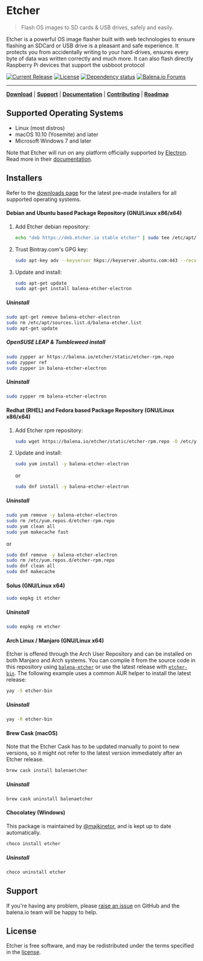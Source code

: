# Etcher

> Flash OS images to SD cards & USB drives, safely and easily.

Etcher is a powerful OS image flasher built with web technologies to ensure
flashing an SDCard or USB drive is a pleasant and safe experience. It protects
you from accidentally writing to your hard-drives, ensures every byte of data
was written correctly and much more. It can also flash directly Raspberry Pi devices that support the usbboot protocol

[![Current Release](https://img.shields.io/github/release/balena-io/etcher.svg?style=flat-square)](https://balena.io/etcher)
[![License](https://img.shields.io/github/license/balena-io/etcher.svg?style=flat-square)](https://github.com/balena-io/etcher/blob/master/LICENSE)
[![Dependency status](https://img.shields.io/david/balena-io/etcher.svg?style=flat-square)](https://david-dm.org/balena-io/etcher)
[![Balena.io Forums](https://img.shields.io/discourse/https/forums.balena.io/topics.svg?style=flat-square&label=balena.io%20forums)](https://forums.balena.io/c/etcher)

***

[**Download**][etcher] | [**Support**][SUPPORT] | [**Documentation**][USER-DOCUMENTATION] | [**Contributing**][CONTRIBUTING] | [**Roadmap**][milestones]

## Supported Operating Systems

- Linux (most distros)
- macOS 10.10 (Yosemite) and later
- Microsoft Windows 7 and later

Note that Etcher will run on any platform officially supported by
[Electron][electron]. Read more in their
[documentation][electron-supported-platforms].

## Installers

Refer to the [downloads page][etcher] for the latest pre-made
installers for all supported operating systems.

#### Debian and Ubuntu based Package Repository (GNU/Linux x86/x64)

1. Add Etcher debian repository:

    ```sh
    echo "deb https://deb.etcher.io stable etcher" | sudo tee /etc/apt/sources.list.d/balena-etcher.list
    ```

2. Trust Bintray.com's GPG key:

    ```sh
    sudo apt-key adv --keyserver hkps://keyserver.ubuntu.com:443 --recv-keys 379CE192D401AB61
    ```

3. Update and install:

    ```sh
    sudo apt-get update
    sudo apt-get install balena-etcher-electron
    ```

##### Uninstall

```sh
sudo apt-get remove balena-etcher-electron
sudo rm /etc/apt/sources.list.d/balena-etcher.list
sudo apt-get update
```

##### OpenSUSE LEAP & Tumbleweed install

```sh
sudo zypper ar https://balena.io/etcher/static/etcher-rpm.repo
sudo zypper ref
sudo zypper in balena-etcher-electron
```

##### Uninstall

```sh
sudo zypper rm balena-etcher-electron
```

#### Redhat (RHEL) and Fedora based Package Repository (GNU/Linux x86/x64)

1. Add Etcher rpm repository:

    ```sh
    sudo wget https://balena.io/etcher/static/etcher-rpm.repo -O /etc/yum.repos.d/etcher-rpm.repo
    ```

2. Update and install:

    ```sh
    sudo yum install -y balena-etcher-electron
    ```
    or
    ```sh
    sudo dnf install -y balena-etcher-electron
    ```

##### Uninstall

```sh
sudo yum remove -y balena-etcher-electron
sudo rm /etc/yum.repos.d/etcher-rpm.repo
sudo yum clean all
sudo yum makecache fast
```
or
```sh
sudo dnf remove -y balena-etcher-electron
sudo rm /etc/yum.repos.d/etcher-rpm.repo
sudo dnf clean all
sudo dnf makecache
```

#### Solus (GNU/Linux x64)

```sh
sudo eopkg it etcher
```

##### Uninstall

```sh
sudo eopkg rm etcher
```

#### Arch Linux / Manjaro (GNU/Linux x64)

Etcher is offered through the Arch User Repository and can be installed on both Manjaro and Arch systems. You can compile it from the source code in this repository using [`balena-etcher`](https://aur.archlinux.org/packages/balena-etcher/) or use the latest release with [`etcher-bin`](https://aur.archlinux.org/packages/etcher-bin/). The following example uses a common AUR helper to install the latest release:


```sh
yay -S etcher-bin
```

##### Uninstall

```sh
yay -R etcher-bin
```

#### Brew Cask (macOS)

Note that the Etcher Cask has to be updated manually to point to new versions,
so it might not refer to the latest version immediately after an Etcher
release.

```sh
brew cask install balenaetcher
```

##### Uninstall

```sh
brew cask uninstall balenaetcher
```

#### Chocolatey (Windows)

This package is maintained by [@majkinetor](https://github.com/majkinetor), and
is kept up to date automatically.

```sh
choco install etcher
```

##### Uninstall

```sh
choco uninstall etcher
```

## Support

If you're having any problem, please [raise an issue][newissue] on GitHub and
the balena.io team will be happy to help.

## License

Etcher is free software, and may be redistributed under the terms specified in
the [license].

[etcher]: https://balena.io/etcher
[electron]: https://electronjs.org/
[electron-supported-platforms]: https://electronjs.org/docs/tutorial/support#supported-platforms
[SUPPORT]: https://github.com/balena-io/etcher/blob/master/SUPPORT.md
[CONTRIBUTING]: https://github.com/balena-io/etcher/blob/master/docs/CONTRIBUTING.md
[USER-DOCUMENTATION]: https://github.com/balena-io/etcher/blob/master/docs/USER-DOCUMENTATION.md
[milestones]: https://github.com/balena-io/etcher/milestones
[newissue]: https://github.com/balena-io/etcher/issues/new
[license]: https://github.com/balena-io/etcher/blob/master/LICENSE
